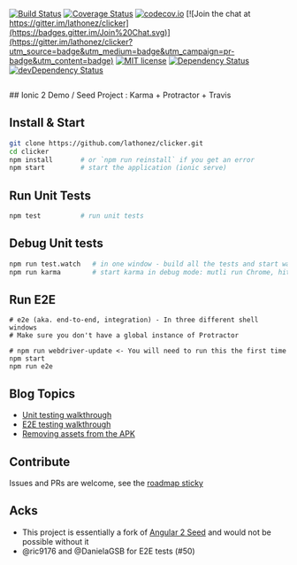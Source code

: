 [![Build Status](https://travis-ci.org/lathonez/clicker.svg?branch=master)](https://travis-ci.org/lathonez/clicker) [![Coverage Status](https://coveralls.io/repos/lathonez/clicker/badge.svg?branch=master&service=github)](https://coveralls.io/github/lathonez/clicker?branch=master) [![codecov.io](https://codecov.io/github/lathonez/clicker/coverage.svg?branch=master)](https://codecov.io/github/lathonez/clicker?branch=master) [![Join the chat at https://gitter.im/lathonez/clicker](https://badges.gitter.im/Join%20Chat.svg)](https://gitter.im/lathonez/clicker?utm_source=badge&utm_medium=badge&utm_campaign=pr-badge&utm_content=badge)
 [![MIT license](http://img.shields.io/badge/license-MIT-brightgreen.svg)](http://opensource.org/licenses/MIT) [![Dependency Status](https://david-dm.org/lathonez/clicker.svg)](https://david-dm.org/lathonez/clicker) [![devDependency Status](https://david-dm.org/lathonez/clicker/dev-status.svg)](https://david-dm.org/lathonez/clicker#info=devDependencies)
<p align="center">
  <img src="http://lathonez.github.io/images/ionic2_unit_testing/clicker.gif" alt=""/>
</p>
## Ionic 2 Demo / Seed Project : Karma + Protractor + Travis

## Install & Start

```bash
git clone https://github.com/lathonez/clicker.git
cd clicker
npm install       # or `npm run reinstall` if you get an error
npm start         # start the application (ionic serve)
```

## Run Unit Tests
```bash
npm test          # run unit tests
```

## Debug Unit tests
```bash
npm run test.watch   # in one window - build all the tests and start watching for changes
npm run karma        # start karma in debug mode: mutli run Chrome, hit `debug` to get going
```

## Run E2E
```
# e2e (aka. end-to-end, integration) - In three different shell windows
# Make sure you don't have a global instance of Protractor

# npm run webdriver-update <- You will need to run this the first time
npm start
npm run e2e
```

## Blog Topics

* [Unit testing walkthrough](http://lathonez.com/2016/ionic-2-unit-testing/)
* [E2E testing walkthrough](http://lathonez.com/2016/ionic-2-e2e-testing/)
* [Removing assets from the APK](http://lathonez.com/2016/cordova-remove-assets/)

## Contribute
Issues and PRs are welcome, see the [roadmap sticky](https://github.com/lathonez/clicker/issues/38)

## Acks

* This project is essentially a fork of [Angular 2 Seed](https://github.com/mgechev/angular2-seed) and would not be possible without it
* @ric9176 and @DanielaGSB for E2E tests (#50)